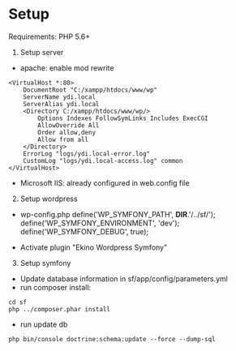 # Setup
Requirements: PHP 5.6+

1. Setup server
- apache: enable mod rewrite
```
<VirtualHost *:80>
    DocumentRoot "C:/xampp/htdocs/www/wp"
    ServerName ydi.local
    ServerAlias ydi.local
	<Directory C:/xampp/htdocs/www/wp/>
		Options Indexes FollowSymLinks Includes ExecCGI
		AllowOverride All
		Order allow,deny
		Allow from all
	</Directory>
    ErrorLog "logs/ydi.local-error.log"
    CustomLog "logs/ydi.local-access.log" common
</VirtualHost>
```
- Microsoft IIS: already configured in web.config file

2. Setup wordpress
- wp-config.php
define('WP_SYMFONY_PATH', __DIR__.'/../sf/');
define('WP_SYMFONY_ENVIRONMENT', 'dev');
define('WP_SYMFONY_DEBUG', true);

- Activate plugin "Ekino Wordpress Symfony"

3. Setup symfony
- Update database information in sf/app/config/parameters.yml
- run composer install: 
```
cd sf
php ../composer.phar install
```
- run update db
```
php bin/console doctrine:schema:update --force --dump-sql
```


